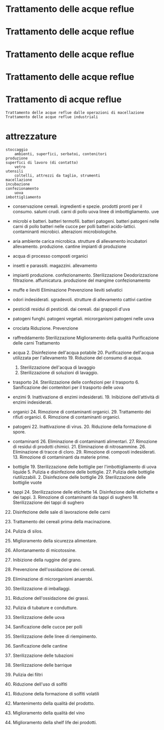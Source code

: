 # Trattamento delle acque reflue
# Trattamento delle acque reflue
# Trattamento delle acque reflue
# Trattamento delle acque reflue
# Trattamento di acque reflue
    Trattamento delle acque reflue dalle operazioni di macellazione
    Trattamento delle acque reflue industriali


# attrezzature
    stoccaggio
        ambienti, superfici, serbatoi, contenitori
    produzione
    superfici di lavoro (di contatto)
        vetro
    utensili
        coltelli, attrezzi da taglio, strumenti
    macellazione
    incubazione
    confezionamento
        uova
    imbottigliamento



- conservazione
    cereali.
    ingredienti e spezie.
    prodotti pronti per il consumo.
    salumi crudi.
    carni di pollo
    uova
    linee di imbottigliamento.
    uve

    
- microbi e batteri.
    batteri termofili.
    batteri patogeni.
    batteri patogeni nelle carni di pollo
    batteri nelle cucce per polli
    batteri acido-lattici.
    contaminanti microbici.
    alterazioni microbiologiche.


- aria ambiente
    carica microbica.
    strutture di allevamento
    incubatori
    allevamento.
    produzione.
    cantine
    impianti di produzione


- acqua di processo
    composti organici


- insetti e parassiti.
    magazzini.
    allevamento

- impianti
    produzione.
    confezionamento.
    Sterilizzazione
    Deodorizzazione
    filtrazione.
    affumicatura.
    produzione del mangime
    confezionamento

- muffe e lieviti
    Eliminazione
    Prevenzione
    lieviti selvatici

- odori
    indesiderati.
    sgradevoli.
    strutture di allevamento
    cattivi
    cantine

- pesticidi
    residui di pesticidi.
    dai cereali.
    dai grappoli d'uva

- patogeni
    funghi.
    patogeni vegetali.
    microrganismi patogeni nelle uova

- crociata
    Riduzione.
    Prevenzione

- raffreddamento
    Sterilizzazione
    Miglioramento della qualità
    Purificazione
    delle carni
    Trattamento

- acqua
    2. Disinfezione dell'acqua potabile
    20. Purificazione dell'acqua utilizzata per l'allevamento
    19. Riduzione del consumo di acqua.
    1. Sterilizzazione dell'acqua di lavaggio
    16. Sterilizzazione di soluzioni di lavaggio.

- trasporto
    24. Sterilizzazione delle confezioni per il trasporto
    6. Sanificazione dei contenitori per il trasporto delle uova


- enzimi
    9. Inattivazione di enzimi indesiderati.
    19. Inibizione dell'attività di enzimi indesiderati.
    
- organici
    24. Rimozione di contaminanti organici.
    29. Trattamento dei rifiuti organici.
    6. Rimozione di contaminanti organici.
    
- patogeni 
    22. Inattivazione di virus.
    20. Riduzione della formazione di spore.

- contaminanti
    26. Eliminazione di contaminanti alimentari.
    27. Rimozione di residui di prodotti chimici.
    21. Eliminazione di nitrosammine.
    26. Eliminazione di tracce di cloro.
    29. Rimozione di composti indesiderati.
    13. Rimozione di contaminanti da materie prime.

- bottiglie
    19. Sterilizzazione delle bottiglie per l'imbottigliamento di uova liquide
    5. Pulizia e disinfezione delle bottiglie.
    27. Pulizia delle bottiglie riutilizzabili.
    2. Disinfezione delle bottiglie
    29. Sterilizzazione delle bottiglie vuote

- tappi
    24. Sterilizzazione delle etichette
    14. Disinfezione delle etichette e dei tappi.
    3. Rimozione di contaminanti da tappi di sughero
    18. Sterilizzazione dei tappi di sughero



22. Disinfezione delle sale di lavorazione delle carni

7. Trattamento dei cereali prima della macinazione.
11. Pulizia di silos.
13. Miglioramento della sicurezza alimentare.
14. Allontanamento di micotossine.
18. Inibizione della ruggine del grano.
27. Prevenzione dell'ossidazione dei cereali.
28. Eliminazione di microrganismi anaerobi.

11. Sterilizzazione di imballaggi.
14. Riduzione dell'ossidazione dei grassi.
18. Pulizia di tubature e condutture.

5. Sterilizzazione delle uova
14. Sanificazione delle cucce per polli

20. Sterilizzazione delle linee di riempimento.

6. Sanificazione delle cantine
7. Sterilizzazione delle tubazioni
12. Sterilizzazione delle barrique
25. Pulizia dei filtri

15. Riduzione dell'uso di solfiti
23. Riduzione della formazione di solfiti volatili

28. Mantenimento della qualità del prodotto.
19. Miglioramento della qualità del vino
12. Miglioramento della shelf life dei prodotti.